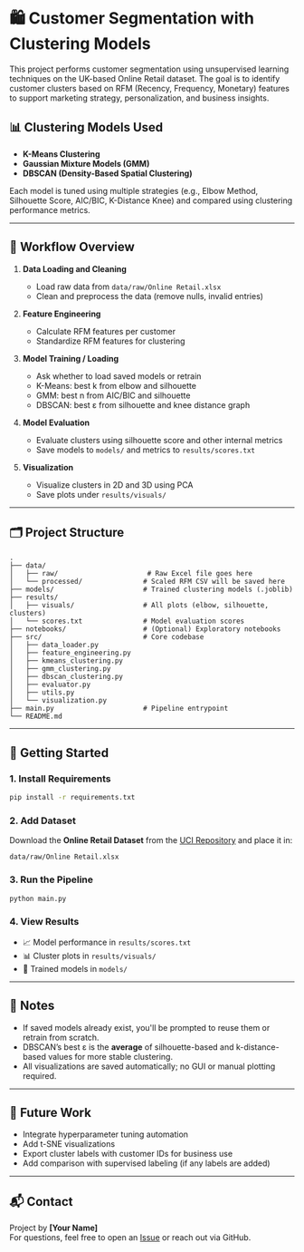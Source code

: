 # 🛍️ Customer Segmentation with Clustering Models

This project performs customer segmentation using unsupervised learning techniques on the UK-based Online Retail dataset. The goal is to identify customer clusters based on RFM (Recency, Frequency, Monetary) features to support marketing strategy, personalization, and business insights.

## 📊 Clustering Models Used

- **K-Means Clustering**
- **Gaussian Mixture Models (GMM)**
- **DBSCAN (Density-Based Spatial Clustering)**

Each model is tuned using multiple strategies (e.g., Elbow Method, Silhouette Score, AIC/BIC, K-Distance Knee) and compared using clustering performance metrics.

---

## 🧠 Workflow Overview

1. **Data Loading and Cleaning**
   - Load raw data from `data/raw/Online Retail.xlsx`
   - Clean and preprocess the data (remove nulls, invalid entries)

2. **Feature Engineering**
   - Calculate RFM features per customer
   - Standardize RFM features for clustering

3. **Model Training / Loading**
   - Ask whether to load saved models or retrain
   - K-Means: best k from elbow and silhouette
   - GMM: best n from AIC/BIC and silhouette
   - DBSCAN: best ε from silhouette and knee distance graph

4. **Model Evaluation**
   - Evaluate clusters using silhouette score and other internal metrics
   - Save models to `models/` and metrics to `results/scores.txt`

5. **Visualization**
   - Visualize clusters in 2D and 3D using PCA
   - Save plots under `results/visuals/`

---

## 🗂️ Project Structure

```
.
├── data/
│   ├── raw/                      # Raw Excel file goes here
│   └── processed/               # Scaled RFM CSV will be saved here
├── models/                      # Trained clustering models (.joblib)
├── results/
│   ├── visuals/                 # All plots (elbow, silhouette, clusters)
│   └── scores.txt               # Model evaluation scores
├── notebooks/                   # (Optional) Exploratory notebooks
├── src/                         # Core codebase
│   ├── data_loader.py
│   ├── feature_engineering.py
│   ├── kmeans_clustering.py
│   ├── gmm_clustering.py
│   ├── dbscan_clustering.py
│   ├── evaluator.py
│   ├── utils.py
│   └── visualization.py
├── main.py                      # Pipeline entrypoint
└── README.md
```

---

## 🚀 Getting Started

### 1. Install Requirements

```bash
pip install -r requirements.txt
```

### 2. Add Dataset

Download the **Online Retail Dataset** from the [UCI Repository](https://archive.ics.uci.edu/ml/datasets/online+retail) and place it in:

```
data/raw/Online Retail.xlsx
```

### 3. Run the Pipeline

```bash
python main.py
```

### 4. View Results

- 📈 Model performance in `results/scores.txt`
- 📊 Cluster plots in `results/visuals/`
- 💾 Trained models in `models/`

---

## 📌 Notes

- If saved models already exist, you'll be prompted to reuse them or retrain from scratch.
- DBSCAN’s best ε is the **average** of silhouette-based and k-distance-based values for more stable clustering.
- All visualizations are saved automatically; no GUI or manual plotting required.

---

## 🧩 Future Work

- Integrate hyperparameter tuning automation
- Add t-SNE visualizations
- Export cluster labels with customer IDs for business use
- Add comparison with supervised labeling (if any labels are added)

---

## 📬 Contact

Project by **[Your Name]**  
For questions, feel free to open an [Issue](https://github.com/your-repo/issues) or reach out via GitHub.
